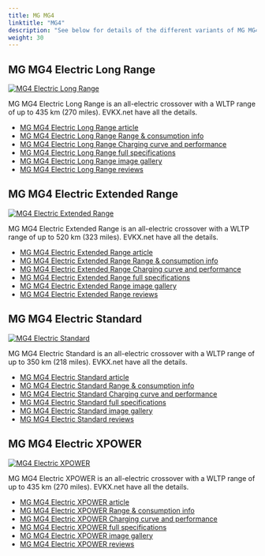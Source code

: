 ```yaml
---
title: MG MG4
linktitle: "MG4"
description: "See below for details of the different variants of MG MG4"
weight: 30
---
```

## MG MG4 Electric Long Range

<a href="/models/mg/mg4/mg4_electric_long_range/"><img src="https://media.evkx.net/multimedia/models/mg/mg4/mg4_electric_long_range/main_1_st.jpg" class="img-fluid" alt="MG4 Electric Long Range" ></a>

MG MG4 Electric Long Range is an all-electric crossover with a WLTP range of up to 435 km (270 miles). EVKX.net have all the details. 

- [MG MG4 Electric Long Range article](/models/mg/mg4/mg4_electric_long_range/)
- [MG MG4 Electric Long Range Range & consumption info](/models/mg/mg4/mg4_electric_long_range/rangeandconsumption)
- [MG MG4 Electric Long Range Charging curve and performance](/models/mg/mg4/mg4_electric_long_range/chargingcurve)
- [MG MG4 Electric Long Range full specifications](/models/mg/mg4/mg4_electric_long_range/specifications)
- [MG MG4 Electric Long Range image gallery](/models/mg/mg4/mg4_electric_long_range/gallery)
- [MG MG4 Electric Long Range reviews](/models/mg/mg4/mg4_electric_long_range/reviews)

## MG MG4 Electric Extended Range

<a href="/models/mg/mg4/mg4_electric_extended_range/"><img src="https://media.evkx.net/multimedia/models/mg/mg4/mg4_electric_extended_range/main_1_st.jpg" class="img-fluid" alt="MG4 Electric Extended Range" ></a>

MG MG4 Electric Extended Range is an all-electric crossover with a WLTP range of up to 520 km (323 miles). EVKX.net have all the details. 

- [MG MG4 Electric Extended Range article](/models/mg/mg4/mg4_electric_extended_range/)
- [MG MG4 Electric Extended Range Range & consumption info](/models/mg/mg4/mg4_electric_extended_range/rangeandconsumption)
- [MG MG4 Electric Extended Range Charging curve and performance](/models/mg/mg4/mg4_electric_extended_range/chargingcurve)
- [MG MG4 Electric Extended Range full specifications](/models/mg/mg4/mg4_electric_extended_range/specifications)
- [MG MG4 Electric Extended Range image gallery](/models/mg/mg4/mg4_electric_extended_range/gallery)
- [MG MG4 Electric Extended Range reviews](/models/mg/mg4/mg4_electric_extended_range/reviews)

## MG MG4 Electric Standard

<a href="/models/mg/mg4/mg4_electric_standard/"><img src="https://media.evkx.net/multimedia/models/mg/mg4/mg4_electric_standard/main_1_st.jpg" class="img-fluid" alt="MG4 Electric Standard" ></a>

MG MG4 Electric Standard is an all-electric crossover with a WLTP range of up to 350 km (218 miles). EVKX.net have all the details. 

- [MG MG4 Electric Standard article](/models/mg/mg4/mg4_electric_standard/)
- [MG MG4 Electric Standard Range & consumption info](/models/mg/mg4/mg4_electric_standard/rangeandconsumption)
- [MG MG4 Electric Standard Charging curve and performance](/models/mg/mg4/mg4_electric_standard/chargingcurve)
- [MG MG4 Electric Standard full specifications](/models/mg/mg4/mg4_electric_standard/specifications)
- [MG MG4 Electric Standard image gallery](/models/mg/mg4/mg4_electric_standard/gallery)
- [MG MG4 Electric Standard reviews](/models/mg/mg4/mg4_electric_standard/reviews)

## MG MG4 Electric XPOWER

<a href="/models/mg/mg4/mg4_electric_xpower/"><img src="https://media.evkx.net/multimedia/models/mg/mg4/mg4_electric_xpower/main_1_st.jpg" class="img-fluid" alt="MG4 Electric XPOWER" ></a>

MG MG4 Electric XPOWER is an all-electric crossover with a WLTP range of up to 435 km (270 miles). EVKX.net have all the details. 

- [MG MG4 Electric XPOWER article](/models/mg/mg4/mg4_electric_xpower/)
- [MG MG4 Electric XPOWER Range & consumption info](/models/mg/mg4/mg4_electric_xpower/rangeandconsumption)
- [MG MG4 Electric XPOWER Charging curve and performance](/models/mg/mg4/mg4_electric_xpower/chargingcurve)
- [MG MG4 Electric XPOWER full specifications](/models/mg/mg4/mg4_electric_xpower/specifications)
- [MG MG4 Electric XPOWER image gallery](/models/mg/mg4/mg4_electric_xpower/gallery)
- [MG MG4 Electric XPOWER reviews](/models/mg/mg4/mg4_electric_xpower/reviews)

